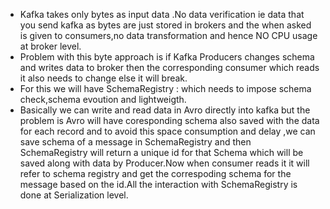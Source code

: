 * Kafka takes only bytes as input data .No data verification ie data that you send kafka as bytes are just stored in brokers and the when asked is given to consumers,no data transformation and hence NO CPU usage at broker level.
* Problem with this byte approach is if Kafka Producers changes schema and writes data to broker then the corresponding consumer which reads it also needs to change else it will break.
* For this we will have SchemaRegistry : which needs to impose schema check,schema evoution and lightweigth.
* Basically we can write and read data in Avro directly into kafka but the problem is Avro will have coresponding schema also saved with the data for each record and to avoid this space consumption and delay ,we can save schema of a message in SchemaRegistry and then SchemaRegistry will return a unique id for that Schema which will be saved along with data by Producer.Now when consumer reads it it will refer to schema registry and get the correspoding schema for the message based on the id.All the interaction with SchemaRegistry is done at Serialization level.



